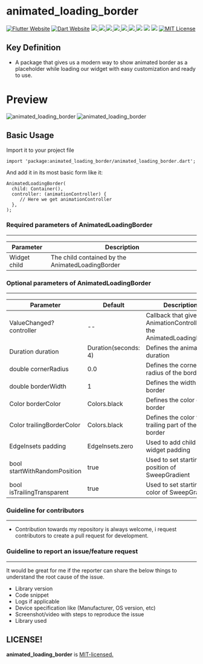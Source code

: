# animated_loading_border

<a href="https://flutter.dev/"><img src="https://img.shields.io/badge/flutter-website-deepskyblue.svg" alt="Flutter Website"></a>
<a href="https://dart.dev"><img src="https://img.shields.io/badge/dart-website-deepskyblue.svg" alt="Dart Website"></a>
<a href="https://developer.android.com" style="pointer-events: stroke;" target="_blank">
<img src="https://img.shields.io/badge/platform-Android-deepskyblue">
</a>
<a href="https://developer.apple.com/ios/" style="pointer-events: stroke;" target="_blank">
<img src="https://img.shields.io/badge/platform-iOS-deepskyblue">
</a>
<a href="" style="pointer-events: stroke;" target="_blank">
<img src="https://img.shields.io/badge/platform-Web-deepskyblue">
</a>
<a href="" style="pointer-events: stroke;" target="_blank">
<img src="https://img.shields.io/badge/platform-Mac-deepskyblue">
</a>
<a href="" style="pointer-events: stroke;" target="_blank">
<img src="https://img.shields.io/badge/platform-Linux-deepskyblue">
</a>
<a href="" style="pointer-events: stroke;" target="_blank">
<img src="https://img.shields.io/badge/platform-Windows-deepskyblue">
</a>
<a href=""><img src="https://app.codacy.com/project/badge/Grade/dc683c9cc61b499fa7cdbf54e4d9ff35"/></a>
<a href="https://github.com/mohit-chauhan-98/animated_loading_border/blob/master/LICENSE" style="pointer-events: stroke;" target="_blank">
<img src="https://img.shields.io/github/license/mohit-chauhan-98/animated_loading_border"></a>
<a href="https://pub.dev/packages/animated_loading_border"><img src="https://img.shields.io/pub/v/animated_loading_border?color=as&label=animated_loading_border&logo=as1&logoColor=blue&style=social"></a>
<a href="https://github.com/mohit-chauhan-98/animated_loading_border"><img src="https://img.shields.io/github/stars/mohit-chauhan-98/animated_loading_border?style=social" alt="MIT License"></a>

## Key Definition

* A package that gives us a modern way to show animated border as a placeholder while loading our
  widget with easy customization and ready to use.

# Preview

![animated_loading_border](https://github.com/mohit-chauhan-98/animated_loading_border/blob/master/assets/light_animated_loading_border.gif?raw=true)
![animated_loading_border](https://github.com/mohit-chauhan-98/animated_loading_border/blob/master/assets/dark_animated_loading_border.gif?raw=true)

## Basic Usage

Import it to your project file

```
import 'package:animated_loading_border/animated_loading_border.dart';
```

And add it in its most basic form like it:

```
AnimatedLoadingBorder(
  child: Container(),
  controller: (animationController) {
     // Here we get animationController     
  },
);
```

### Required parameters of AnimatedLoadingBorder
------------

| Parameter |  Description  |
| ------------ |  ------------ |
| Widget child | The child contained by the AnimatedLoadingBorder |

### Optional parameters of AnimatedLoadingBorder
------------

| Parameter |  Default | Description  |
| ------------ | ------------ | ------------ |
| ValueChanged<AnimationController>? controller | -- | Callback that gives the AnimationController of the AnimatedLoadingBorder |
| Duration duration | Duration(seconds: 4) | Defines the animation duration |
| double cornerRadius | 0.0 | Defines the corner radius of the border |
| double borderWidth | 1 | Defines the width of the border |
| Color borderColor | Colors.black | Defines the color of the border |
| Color trailingBorderColor | Colors.black | Defines the color for the trailing part of the border |
| EdgeInsets padding | EdgeInsets.zero | Used to add child widget padding |
| bool startWithRandomPosition | true | Used to set starting position of SweepGradient |
| bool isTrailingTransparent | true | Used to set starting color of SweepGradient |

### Guideline for contributors
------------

* Contribution towards my repository is always welcome, i request contributors to create a pull
  request for development.

### Guideline to report an issue/feature request
------------
It would be great for me if the reporter can share the below things to understand the root cause of
the issue.

* Library version
* Code snippet
* Logs if applicable
* Device specification like (Manufacturer, OS version, etc)
* Screenshot/video with steps to reproduce the issue
* Library used

LICENSE!
------------
**animated_loading_border**
is [MIT-licensed.](https://github.com/mohit-chauhan-98/animated_loading_border/blob/master/LICENSE)
